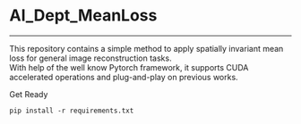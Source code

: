 # AI_Dept_MeanLoss
__________

This repository contains a simple method to apply spatially invariant mean loss for general image reconstruction tasks.\
With help of the well know Pytorch framework, it supports CUDA accelerated operations and plug-and-play on previous works.


Get Ready
```
pip install -r requirements.txt
```
